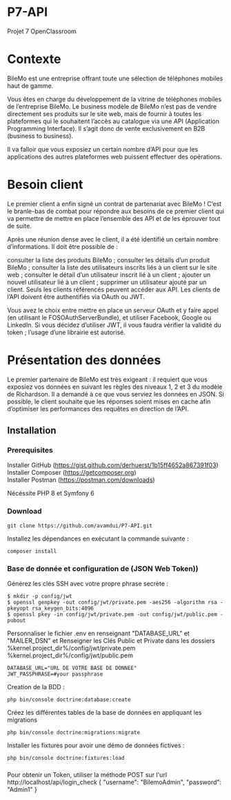 # P7-API
 Projet 7 OpenClassroom

# Contexte
BileMo est une entreprise offrant toute une sélection de téléphones mobiles haut de gamme.

Vous êtes en charge du développement de la vitrine de téléphones mobiles de l’entreprise BileMo. Le business modèle de BileMo n’est pas de vendre directement ses produits sur le site web, mais de fournir à toutes les plateformes qui le souhaitent l’accès au catalogue via une API (Application Programming Interface). Il s’agit donc de vente exclusivement en B2B (business to business).

Il va falloir que vous exposiez un certain nombre d’API pour que les applications des autres plateformes web puissent effectuer des opérations.

# Besoin client
Le premier client a enfin signé un contrat de partenariat avec BileMo ! C’est le branle-bas de combat pour répondre aux besoins de ce premier client qui va permettre de mettre en place l’ensemble des API et de les éprouver tout de suite.

 Après une réunion dense avec le client, il a été identifié un certain nombre d’informations. Il doit être possible de :

consulter la liste des produits BileMo ;
consulter les détails d’un produit BileMo ;
consulter la liste des utilisateurs inscrits liés à un client sur le site web ;
consulter le détail d’un utilisateur inscrit lié à un client ;
ajouter un nouvel utilisateur lié à un client ;
supprimer un utilisateur ajouté par un client.
Seuls les clients référencés peuvent accéder aux API. Les clients de l’API doivent être authentifiés via OAuth ou JWT.

Vous avez le choix entre mettre en place un serveur OAuth et y faire appel (en utilisant le FOSOAuthServerBundle), et utiliser Facebook, Google ou LinkedIn. Si vous décidez d’utiliser JWT, il vous faudra vérifier la validité du token ; l’usage d’une librairie est autorisé.

# Présentation des données
Le premier partenaire de BileMo est très exigeant : il requiert que vous exposiez vos données en suivant les règles des niveaux 1, 2 et 3 du modèle de Richardson. Il a demandé à ce que vous serviez les données en JSON. Si possible, le client souhaite que les réponses soient mises en cache afin d’optimiser les performances des requêtes en direction de l’API.

## Installation

### Prerequisites

Installer GitHub (<https://gist.github.com/derhuerst/1b15ff4652a867391f03>) \
Installer Composer (<https://getcomposer.org>) \
Installer  Postman  (<https://postman.com/downloads>)

Nécéssite PHP 8 et Symfony 6 


### Download

```shell
git clone https://github.com/avamdui/P7-API.git
```

Installez les dépendances en exécutant la commande suivante :

```shell
composer install
```

### Base de donnée et configuration de (JSON Web Token)) 

Générez les clés SSH avec votre propre phrase secrète :

```shell
$ mkdir -p config/jwt
$ openssl genpkey -out config/jwt/private.pem -aes256 -algorithm rsa -pkeyopt rsa_keygen_bits:4096
$ openssl pkey -in config/jwt/private.pem -out config/jwt/public.pem -pubout
```

 Personnaliser le fichier .env en renseignant "DATABASE_URL" et "MAILER_DSN"  et Renseigner les Clés Public et Private dans les dossiers 
 %kernel.project_dir%/config/jwt/private.pem
 %kernel.project_dir%/config/jwt/public.pem

```shell
DATABASE_URL="URL DE VOTRE BASE DE DONNEE"
JWT_PASSPHRASE=#your passphrase
```

Creation de la BDD :

```shell
php bin/console doctrine:database:create
```

Créez les différentes tables de la base de données en appliquant les migrations

```shell
php bin/console doctrine:migrations:migrate
```

Installer les fixtures pour avoir une démo de données fictives :

```shell
php bin/console doctrine:fixtures:load
```
###
Pour obtenir un Token, utiliser la méthode POST sur l'url 
http://localhost/api/login_check
{
    "username": "BilemoAdmin",
    "password": "Admin1"
}

